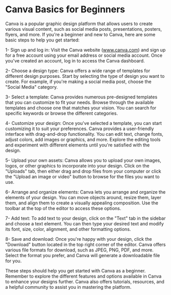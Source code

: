 # Canva Basics for Beginners

Canva is a popular graphic design platform that allows users to create various visual content, such as social media posts, presentations, posters, flyers, and more. If you're a beginner and new to Canva, here are some basic steps to help you get started:

1- Sign up and log in: Visit the Canva website (www.canva.com) and sign up for a free account using your email address or social media account. Once you've created an account, log in to access the Canva dashboard.

2- Choose a design type: Canva offers a wide range of templates for different design purposes. Start by selecting the type of design you want to create. For example, if you're making a social media post, choose the "Social Media" category.

3- Select a template: Canva provides numerous pre-designed templates that you can customize to fit your needs. Browse through the available templates and choose one that matches your vision. You can search for specific keywords or browse the different categories.

4- Customize your design: Once you've selected a template, you can start customizing it to suit your preferences. Canva provides a user-friendly interface with drag-and-drop functionality. You can edit text, change fonts, adjust colors, add images or graphics, and more. Explore the editing tools and experiment with different elements until you're satisfied with the design.

5- Upload your own assets: Canva allows you to upload your own images, logos, or other graphics to incorporate into your design. Click on the "Uploads" tab, then either drag and drop files from your computer or click the "Upload an image or video" button to browse for the files you want to use.

6- Arrange and organize elements: Canva lets you arrange and organize the elements of your design. You can move objects around, resize them, layer them, and align them to create a visually appealing composition. Use the toolbar at the top of the editor to access these options.

7- Add text: To add text to your design, click on the "Text" tab in the sidebar and choose a text element. You can then type your desired text and modify its font, size, color, alignment, and other formatting options.

8- Save and download: Once you're happy with your design, click the "Download" button located in the top right corner of the editor. Canva offers various file formats for download, such as JPEG, PNG, PDF, and more. Select the format you prefer, and Canva will generate a downloadable file for you.

These steps should help you get started with Canva as a beginner. Remember to explore the different features and options available in Canva to enhance your designs further. Canva also offers tutorials, resources, and a helpful community to assist you in mastering the platform.
